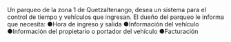 Un parqueo de la zona 1 de Quetzaltenango, desea un sistema para el control de tiempo y vehículos que ingresan. El dueño del parqueo le informa que necesita:
●Hora de ingreso y salida
●Información del vehículo
●Información del propietario o portador del vehículo
●Facturación
